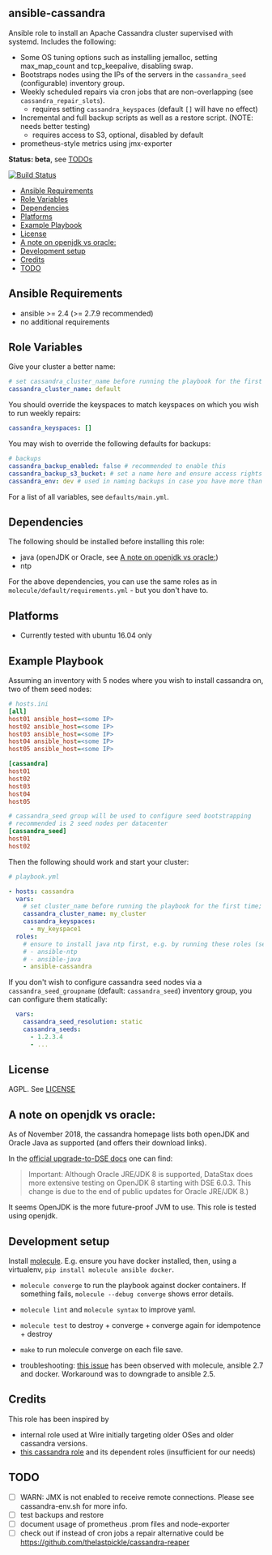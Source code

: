 ## ansible-cassandra

Ansible role to install an Apache Cassandra cluster supervised with systemd. Includes the following:

* Some OS tuning options such as installing jemalloc, setting max_map_count and tcp_keepalive, disabling swap.
* Bootstraps nodes using the IPs of the servers in the `cassandra_seed` (configurable) inventory group.
* Weekly scheduled repairs via cron jobs that are non-overlapping (see `cassandra_repair_slots`).
    * requires setting `cassandra_keyspaces` (default `[]` will have no effect)
* Incremental and full backup scripts as well as a restore script. (NOTE: needs better testing)
    * requires access to S3, optional, disabled by default
* prometheus-style metrics using jmx-exporter

**Status: beta**, see [TODOs](#todo)

[![Build Status](https://travis-ci.org/wireapp/ansible-cassandra.svg?branch=master)](https://travis-ci.org/wireapp/ansible-cassandra)

<!-- vim-markdown-toc GFM -->

* [Ansible Requirements](#ansible-requirements)
* [Role Variables](#role-variables)
* [Dependencies](#dependencies)
* [Platforms](#platforms)
* [Example Playbook](#example-playbook)
* [License](#license)
* [A note on openjdk vs oracle:](#a-note-on-openjdk-vs-oracle)
* [Development setup](#development-setup)
* [Credits](#credits)
* [TODO](#todo)

<!-- vim-markdown-toc -->

## Ansible Requirements

- ansible >= 2.4 (>= 2.7.9 recommended)
- no additional requirements

## Role Variables

Give your cluster a better name:

```yaml
# set cassandra_cluster_name before running the playbook for the first time; never change it afterwards
cassandra_cluster_name: default
```

You should override the keyspaces to match keyspaces on which you wish to run weekly repairs:

```yaml
cassandra_keyspaces: []
```

You may wish to override the following defaults for backups:

```yaml
# backups
cassandra_backup_enabled: false # recommended to enable this
cassandra_backup_s3_bucket: # set a name here and ensure access rights to an S3 bucket
cassandra_env: dev # used in naming backups in case you have more than one environment (e.g. production, staging, ...)
```

For a list of all variables, see `defaults/main.yml`.

## Dependencies

The following should be installed before installing this role:

- java (openJDK or Oracle, see [A note on openjdk vs oracle:](#a-note-on-openjdk-vs-oracle))
- ntp

For the above dependencies, you can use the same roles as in `molecule/default/requirements.yml` - but you don't have to.

## Platforms

- Currently tested with ubuntu 16.04 only

## Example Playbook

Assuming an inventory with 5 nodes where you wish to install cassandra on, two of them seed nodes:

```ini
# hosts.ini
[all]
host01 ansible_host=<some IP>
host02 ansible_host=<some IP>
host03 ansible_host=<some IP>
host04 ansible_host=<some IP>
host05 ansible_host=<some IP>

[cassandra]
host01
host02
host03
host04
host05

# cassandra_seed group will be used to configure seed bootstrapping
# recommended is 2 seed nodes per datacenter
[cassandra_seed]
host01
host02
```

Then the following should work and start your cluster:

```yaml
# playbook.yml

- hosts: cassandra
  vars:
    # set cluster_name before running the playbook for the first time; never change it afterwards
    cassandra_cluster_name: my_cluster
    cassandra_keyspaces:
      - my_keyspace1
  roles:
    # ensure to install java ntp first, e.g. by running these roles (see Dependencies section):
    # - ansible-ntp
    # - ansible-java
    - ansible-cassandra
```

If you don't wish to configure cassandra seed nodes via a `cassandra_seed_groupname` (default: `cassandra_seed`) inventory group, you can configure them statically:

```yaml
  vars:
    cassandra_seed_resolution: static
    cassandra_seeds:
      - 1.2.3.4
      - ...
```

## License

AGPL. See [LICENSE](LICENSE)

## A note on openjdk vs oracle:

As of November 2018, the cassandra homepage lists both openJDK and Oracle Java as supported (and offers their download links).

In the [official upgrade-to-DSE docs](https://docs.datastax.com/en/pdf/upgrade.pdf) one can find:

> Important:
> Although Oracle JRE/JDK 8 is supported, DataStax does more
> extensive testing on OpenJDK 8 starting with DSE 6.0.3. This change is due to the
> end of public updates for Oracle JRE/JDK 8.)

It seems OpenJDK is the more future-proof JVM to use. This role is tested using openjdk.

## Development setup

Install [molecule](https://github.com/ansible/molecule). E.g. ensure you have docker installed, then, using a virtualenv, `pip install molecule ansible docker`.

* `molecule converge` to run the playbook against docker containers. If something fails, `molecule --debug converge` shows error details.
* `molecule lint` and `molecule syntax` to improve yaml.
* `molecule test` to destroy + converge + converge again for idempotence + destroy
* `make` to run molecule converge on each file save.

* troubleshooting: [this issue](https://github.com/ansible/ansible/issues/43884) has been observed with molecule, ansible 2.7 and docker. Workaround was to downgrade to ansible 2.5.

## Credits

This role has been inspired by

* internal role used at Wire initially targeting older OSes and older cassandra versions.
* [this cassandra role](https://github.com/andrewrothstein/ansible-cassandra-cluster) and its dependent roles (insufficient for our needs)

## TODO

* [ ] WARN: JMX is not enabled to receive remote connections. Please see cassandra-env.sh for more info.
* [ ] test backups and restore
* [ ] document usage of prometheus .prom files and node-exporter
* [ ] check out if instead of cron jobs a repair alternative could be https://github.com/thelastpickle/cassandra-reaper
